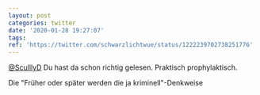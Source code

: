 ```yaml
---
layout: post
categories: twitter
date: '2020-01-28 19:27:07'
tags: 
ref: 'https://twitter.com/schwarzlichtwue/status/1222239702738251776'
---
```

[@SculllyD](https://twitter.com/SculllyD) Du hast da schon richtig gelesen. Praktisch prophylaktisch.

Die "Früher oder später werden die ja kriminell"-Denkweise